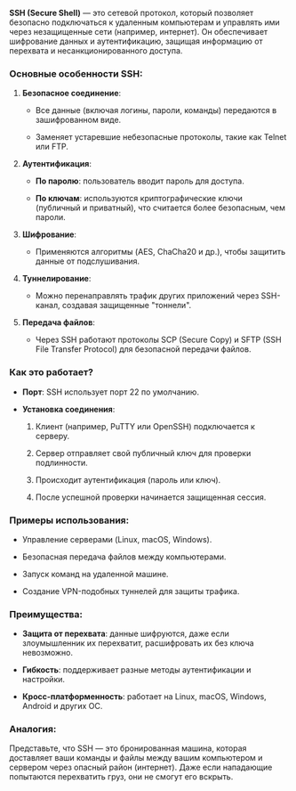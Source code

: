 **SSH (Secure Shell)** — это сетевой протокол, который позволяет безопасно подключаться к удаленным компьютерам и управлять ими через незащищенные сети (например, интернет). Он обеспечивает шифрование данных и аутентификацию, защищая информацию от перехвата и несанкционированного доступа.

### Основные особенности SSH:

1. **Безопасное соединение**:
    
    - Все данные (включая логины, пароли, команды) передаются в зашифрованном виде.
        
    - Заменяет устаревшие небезопасные протоколы, такие как Telnet или FTP.
        
2. **Аутентификация**:
    
    - **По паролю**: пользователь вводит пароль для доступа.
        
    - **По ключам**: используются криптографические ключи (публичный и приватный), что считается более безопасным, чем пароли.
        
3. **Шифрование**:
    
    - Применяются алгоритмы (AES, ChaCha20 и др.), чтобы защитить данные от подслушивания.
        
4. **Туннелирование**:
    
    - Можно перенаправлять трафик других приложений через SSH-канал, создавая защищенные "тоннели".
        
5. **Передача файлов**:
    
    - Через SSH работают протоколы SCP (Secure Copy) и SFTP (SSH File Transfer Protocol) для безопасной передачи файлов.
        

### Как это работает?

- **Порт**: SSH использует порт 22 по умолчанию.
    
- **Установка соединения**:
    
    1. Клиент (например, PuTTY или OpenSSH) подключается к серверу.
        
    2. Сервер отправляет свой публичный ключ для проверки подлинности.
        
    3. Происходит аутентификация (пароль или ключ).
        
    4. После успешной проверки начинается защищенная сессия.
        

### Примеры использования:

- Управление серверами (Linux, macOS, Windows).
    
- Безопасная передача файлов между компьютерами.
    
- Запуск команд на удаленной машине.
    
- Создание VPN-подобных туннелей для защиты трафика.
    

### Преимущества:

- **Защита от перехвата**: данные шифруются, даже если злоумышленник их перехватит, расшифровать их без ключа невозможно.
    
- **Гибкость**: поддерживает разные методы аутентификации и настройки.
    
- **Кросс-платформенность**: работает на Linux, macOS, Windows, Android и других ОС.
    

### Аналогия:

Представьте, что SSH — это бронированная машина, которая доставляет ваши команды и файлы между вашим компьютером и сервером через опасный район (интернет). Даже если нападающие попытаются перехватить груз, они не смогут его вскрыть.